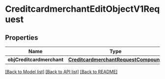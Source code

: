 # CreditcardmerchantEditObjectV1Request

## Properties
Name | Type | Description | Notes
------------ | ------------- | ------------- | -------------
**objCreditcardmerchant** | [**CreditcardmerchantRequestCompound**](CreditcardmerchantRequestCompound.md) |  | 

[[Back to Model list]](../README.md#documentation-for-models) [[Back to API list]](../README.md#documentation-for-api-endpoints) [[Back to README]](../README.md)


